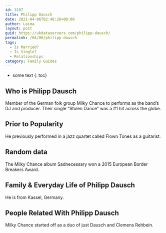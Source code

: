 ```yaml
---
id: 3107
title: Philipp Dausch
date: 2021-04-06T02:48:28+00:00
author: Laima
layout: post
guid: https://ukdataservers.com/philipp-dausch/
permalink: /04/06/philipp-dausch
tags:
  - Is Married?
  - Is Single?
  - Relationships
category: Family Guides
---
```


* some text
{: toc}


## Who is Philipp Dausch
                  
                  
                  
Member of the German folk group Milky Chance to performs as the band&#8217;s DJ and producer. Their single &#8220;Stolen Dance&#8221; was a #1 hit across the globe.
                  
              
            
              
            
                
                
                
## Prior to Popularity
                  
                  
                  
He previously performed in a jazz quartet called Flown Tones as a guitarist.
                  
              
            
              
            
                
                
                
## Random data
                  
                  
                  
The Milky Chance album Sadnecessary won a 2015 European Border Breakers Award.
                  
              
            
              
            
                
                
                
## Family & Everyday Life of Philipp Dausch
                  
                  
                  
He is from Kassel, Germany.
                  
              
            
              
            
                
                
                
## People Related With Philipp Dausch
                  
                  
                  
Milky Chance started off as a duo of just Dausch and Clemens Rehbein.
                  
              
            
              
            
                
              
            
              
              
            
            
              
            
          
          
          